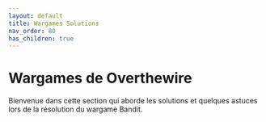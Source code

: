 ```yaml
---
layout: default
title: Wargames Solutions
nav_order: 80
has_children: true
---
```


# Wargames de Overthewire

Bienvenue dans cette section qui aborde les solutions et quelques astuces lors de la résolution du wargame Bandit.

